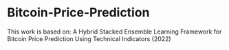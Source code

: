 # Bitcoin-Price-Prediction
This work is based on: A Hybrid Stacked Ensemble Learning Framework for Bitcoin Price Prediction Using Technical Indicators (2022)
